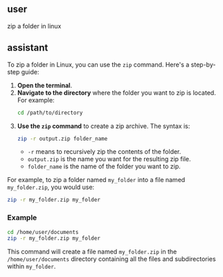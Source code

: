 ## user
zip a folder in linux
## assistant

To zip a folder in Linux, you can use the `zip` command. Here's a step-by-step guide:

1. **Open the terminal**.
2. **Navigate to the directory** where the folder you want to zip is located. For example:
   ```bash
   cd /path/to/directory
   ```
3. **Use the `zip` command** to create a zip archive. The syntax is:
   ```bash
   zip -r output.zip folder_name
   ```
   - `-r` means to recursively zip the contents of the folder.
   - `output.zip` is the name you want for the resulting zip file.
   - `folder_name` is the name of the folder you want to zip.

For example, to zip a folder named `my_folder` into a file named `my_folder.zip`, you would use:
```bash
zip -r my_folder.zip my_folder
```

### Example

```bash
cd /home/user/documents
zip -r my_folder.zip my_folder
```

This command will create a file named `my_folder.zip` in the `/home/user/documents` directory containing all the files and subdirectories within `my_folder`.